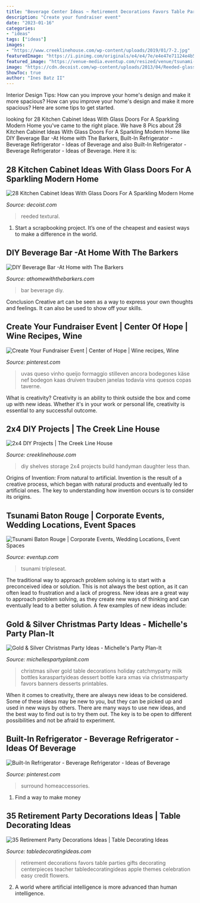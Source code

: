 ```yaml
---
title: "Beverage Center Ideas ~ Retirement Decorations Favors Table Parties Gifts Decorating Centerpieces Teacher Tabledecoratingideas Apple Themes Celebration Easy Credit Flowers"
description: "Create your fundraiser event"
date: "2023-01-16"
categories:
- "ideas"
tags: ["ideas"]
images:
- "https://www.creeklinehouse.com/wp-content/uploads/2019/01/7-2.jpg"
featuredImage: "https://i.pinimg.com/originals/e4/e4/7e/e4e47e71124e4b5a2638cd6b32d12798.jpg"
featured_image: "https://venue-media.eventup.com/resized/venue/tsunami-baton-rouge/9309.1920x1080.png"
image: "https://cdn.decoist.com/wp-content/uploads/2013/04/Reeded-glass-cabinet-in-the-center-offers-textural-contrast-in-this-kitchen-space.jpg"
ShowToc: true
author: "Ines Batz II"
---
```



Interior Design Tips: How can you improve your home's design and make it more spacious?
How can you improve your home's design and make it more spacious? Here are some tips to get started.

	

		
looking for 28 Kitchen Cabinet Ideas With Glass Doors For A Sparkling Modern Home you've came to the right place. We have 8 Pics about 28 Kitchen Cabinet Ideas With Glass Doors For A Sparkling Modern Home like DIY Beverage Bar -At Home with The Barkers, Built-In Refrigerator - Beverage Refrigerator - Ideas of Beverage and also Built-In Refrigerator - Beverage Refrigerator - Ideas of Beverage. Here it is:
		
    
## 28 Kitchen Cabinet Ideas With Glass Doors For A Sparkling Modern Home

<img loading=lazy src="https://cdn.decoist.com/wp-content/uploads/2013/04/Reeded-glass-cabinet-in-the-center-offers-textural-contrast-in-this-kitchen-space.jpg" onerror="this.onerror=null;this.src='https://tse1.mm.bing.net/th?id=OIP.79OmrAOOs8gif3MGPlL4DgHaE0&amp;pid=15.1';" alt="28 Kitchen Cabinet Ideas With Glass Doors For A Sparkling Modern Home">

_Source: decoist.com_

>reeded textural. 

	

1. Start a scrapbooking project. It’s one of the cheapest and easiest ways to make a difference in the world.

    
## DIY Beverage Bar -At Home With The Barkers

<img loading=lazy src="https://athomewiththebarkers.com/wp-content/uploads/2015/05/DIY-Beverage-Bar-made-with-stock-cabinets-chalky-finish-paint-and-butcher-block.jpg" onerror="this.onerror=null;this.src='https://tse2.mm.bing.net/th?id=OIP.vuxmahZP4qQSoI4Q6lJ1tgHaLL&amp;pid=15.1';" alt="DIY Beverage Bar -At Home with The Barkers">

_Source: athomewiththebarkers.com_

>bar beverage diy. 

	

Conclusion
Creative art can be seen as a way to express your own thoughts and feelings. It can also be used to show off your skills.

    
## Create Your Fundraiser Event | Center Of Hope | Wine Recipes, Wine

<img loading=lazy src="https://i.pinimg.com/originals/e4/e4/7e/e4e47e71124e4b5a2638cd6b32d12798.jpg" onerror="this.onerror=null;this.src='https://tse1.mm.bing.net/th?id=OIP.7na4gm8dQyfFUcS_yfdznQHaLJ&amp;pid=15.1';" alt="Create Your Fundraiser Event | Center of Hope | Wine recipes, Wine">

_Source: pinterest.com_

>uvas queso vinho queijo formaggio stilleven ancora bodegones käse nef bodegon kaas druiven trauben janelas todavía vins quesos copas taverne. 

	

What is creativity?
Creativity is an ability to think outside the box and come up with new ideas. Whether it's in your work or personal life, creativity is essential to any successful outcome.

    
## 2x4 DIY Projects | The Creek Line House

<img loading=lazy src="https://www.creeklinehouse.com/wp-content/uploads/2019/01/7-2.jpg" onerror="this.onerror=null;this.src='https://tse2.mm.bing.net/th?id=OIP.aDkNV5TUeU7u8hyy9PJU3gHaJ4&amp;pid=15.1';" alt="2x4 DIY Projects | The Creek Line House">

_Source: creeklinehouse.com_

>diy shelves storage 2x4 projects build handyman daughter less than. 

	

Origins of Invention: From natural to artificial.
Invention is the result of a creative process, which began with natural products and eventually led to artificial ones. The key to understanding how invention occurs is to consider its origins.

    
## Tsunami Baton Rouge | Corporate Events, Wedding Locations, Event Spaces

<img loading=lazy src="https://venue-media.eventup.com/resized/venue/tsunami-baton-rouge/9309.1920x1080.png" onerror="this.onerror=null;this.src='https://tse3.mm.bing.net/th?id=OIP.6aTrj9LWD_COZqV18fi0kAHaE8&amp;pid=15.1';" alt="Tsunami Baton Rouge | Corporate Events, Wedding Locations, Event Spaces">

_Source: eventup.com_

>tsunami tripleseat. 

	

The traditional way to approach problem solving is to start with a preconceived idea or solution. This is not always the best option, as it can often lead to frustration and a lack of progress. New ideas are a great way to approach problem solving, as they create new ways of thinking and can eventually lead to a better solution. A few examples of new ideas include:

    
## Gold &amp; Silver Christmas Party Ideas - Michelle&#039;s Party Plan-It

<img loading=lazy src="https://i1.wp.com/michellespartyplanit.com/wp-content/uploads/2014/12/goldandsilverchristmas13.jpg" onerror="this.onerror=null;this.src='https://tse1.mm.bing.net/th?id=OIP.twsM1vhLIWTjje24xnGJcwHaLH&amp;pid=15.1';" alt="Gold &amp; Silver Christmas Party Ideas - Michelle&#039;s Party Plan-It">

_Source: michellespartyplanit.com_

>christmas silver gold table decorations holiday catchmyparty milk bottles karaspartyideas dessert bottle kara xmas via christmasparty favors banners desserts printables. 

	

When it comes to creativity, there are always new ideas to be considered. Some of these ideas may be new to you, but they can be picked up and used in new ways by others. There are many ways to use new ideas, and the best way to find out is to try them out. The key is to be open to different possibilities and not be afraid to experiment.

    
## Built-In Refrigerator - Beverage Refrigerator - Ideas Of Beverage

<img loading=lazy src="https://i.pinimg.com/originals/04/3e/a1/043ea1f976e32489548bc238abb7f906.jpg" onerror="this.onerror=null;this.src='https://tse1.mm.bing.net/th?id=OIP.IEnd9uoRxkbFOmtaNmV35QHaMo&amp;pid=15.1';" alt="Built-In Refrigerator - Beverage Refrigerator - Ideas of Beverage">

_Source: pinterest.com_

>surround homeaccessories. 

	

1. Find a way to make money 

    
## 35 Retirement Party Decorations Ideas | Table Decorating Ideas

<img loading=lazy src="http://nounces.com/wp-content/uploads/2009/05/retirement.jpg" onerror="this.onerror=null;this.src='https://tse1.mm.bing.net/th?id=OIP.y_OWLChw0Qdb9ZjHgRlgPgHaJl&amp;pid=15.1';" alt="35 Retirement Party Decorations Ideas | Table Decorating Ideas">

_Source: tabledecoratingideas.com_

>retirement decorations favors table parties gifts decorating centerpieces teacher tabledecoratingideas apple themes celebration easy credit flowers. 

	

2. A world where artificial intelligence is more advanced than human intelligence. 

